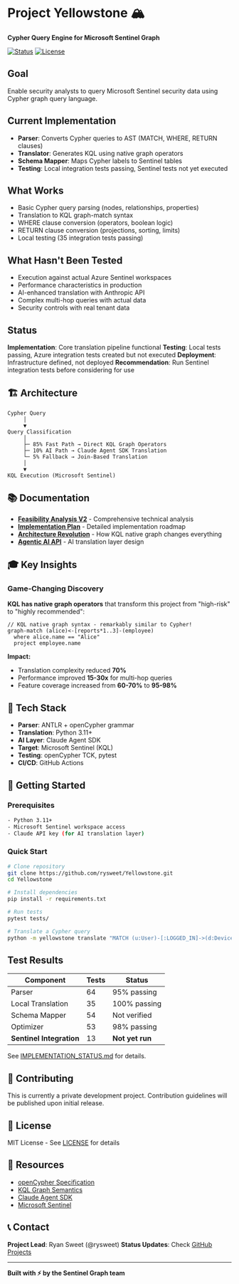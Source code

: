 # Project Yellowstone 🏔️

**Cypher Query Engine for Microsoft Sentinel Graph**

[![Status](https://img.shields.io/badge/Status-In%20Development-yellow)]()
[![License](https://img.shields.io/badge/License-MIT-blue)]()

## Goal

Enable security analysts to query Microsoft Sentinel security data using Cypher graph query language.

## Current Implementation

- **Parser**: Converts Cypher queries to AST (MATCH, WHERE, RETURN clauses)
- **Translator**: Generates KQL using native graph operators
- **Schema Mapper**: Maps Cypher labels to Sentinel tables
- **Testing**: Local integration tests passing, Sentinel tests not yet executed

## What Works

- Basic Cypher query parsing (nodes, relationships, properties)
- Translation to KQL graph-match syntax
- WHERE clause conversion (operators, boolean logic)
- RETURN clause conversion (projections, sorting, limits)
- Local testing (35 integration tests passing)

## What Hasn't Been Tested

- Execution against actual Azure Sentinel workspaces
- Performance characteristics in production
- AI-enhanced translation with Anthropic API
- Complex multi-hop queries with actual data
- Security controls with real tenant data

## Status

**Implementation**: Core translation pipeline functional
**Testing**: Local tests passing, Azure integration tests created but not executed
**Deployment**: Infrastructure defined, not deployed
**Recommendation**: Run Sentinel integration tests before considering for use

## 🏗️ Architecture

```
Cypher Query
     │
     ▼
Query Classification
     │
     ├─ 85% Fast Path → Direct KQL Graph Operators
     ├─ 10% AI Path → Claude Agent SDK Translation
     └─ 5% Fallback → Join-Based Translation
     │
     ▼
KQL Execution (Microsoft Sentinel)
```

## 📚 Documentation

- **[Feasibility Analysis V2](./context/analysis/CYPHER_SENTINEL_FEASIBILITY_ANALYSIS_V2.md)** - Comprehensive technical analysis
- **[Implementation Plan](./context/planning/IMPLEMENTATION_PLAN.md)** - Detailed implementation roadmap
- **[Architecture Revolution](./context/analysis/KQL_NATIVE_GRAPH_ARCHITECTURE_REVOLUTION.md)** - How KQL native graph changes everything
- **[Agentic AI API](./context/agentic_api/)** - AI translation layer design

## 🎓 Key Insights

### Game-Changing Discovery

**KQL has native graph operators** that transform this project from "high-risk" to "highly recommended":

```kusto
// KQL native graph syntax - remarkably similar to Cypher!
graph-match (alice)<-[reports*1..3]-(employee)
  where alice.name == "Alice"
  project employee.name
```

**Impact:**
- Translation complexity reduced **70%**
- Performance improved **15-30x** for multi-hop queries
- Feature coverage increased from **60-70%** to **95-98%**

## 🔧 Tech Stack

- **Parser**: ANTLR + openCypher grammar
- **Translation**: Python 3.11+
- **AI Layer**: Claude Agent SDK
- **Target**: Microsoft Sentinel (KQL)
- **Testing**: openCypher TCK, pytest
- **CI/CD**: GitHub Actions

## 🚦 Getting Started

### Prerequisites

```bash
- Python 3.11+
- Microsoft Sentinel workspace access
- Claude API key (for AI translation layer)
```

### Quick Start

```bash
# Clone repository
git clone https://github.com/rysweet/Yellowstone.git
cd Yellowstone

# Install dependencies
pip install -r requirements.txt

# Run tests
pytest tests/

# Translate a Cypher query
python -m yellowstone translate "MATCH (u:User)-[:LOGGED_IN]->(d:Device) RETURN u, d"
```

## Test Results

| Component | Tests | Status |
|-----------|-------|--------|
| Parser | 64 | 95% passing |
| Local Translation | 35 | 100% passing |
| Schema Mapper | 54 | Not verified |
| Optimizer | 53 | 98% passing |
| **Sentinel Integration** | 13 | **Not yet run** |

See [IMPLEMENTATION_STATUS.md](IMPLEMENTATION_STATUS.md) for details.

## 🤝 Contributing

This is currently a private development project. Contribution guidelines will be published upon initial release.

## 📄 License

MIT License - See [LICENSE](./LICENSE) for details

## 🔗 Resources

- [openCypher Specification](https://opencypher.org)
- [KQL Graph Semantics](https://learn.microsoft.com/en-us/kusto/query/graph-semantics-overview)
- [Claude Agent SDK](https://docs.claude.com/en/api/agent-sdk/overview)
- [Microsoft Sentinel](https://azure.microsoft.com/en-us/products/microsoft-sentinel)

## 📞 Contact

**Project Lead**: Ryan Sweet (@rysweet)
**Status Updates**: Check [GitHub Projects](https://github.com/rysweet/Yellowstone/projects)

---

**Built with ⚡ by the Sentinel Graph team**
